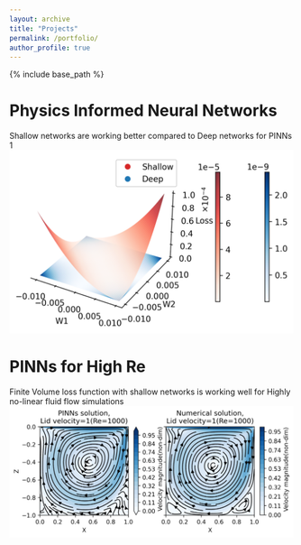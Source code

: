 ```yaml
---
layout: archive
title: "Projects"
permalink: /portfolio/
author_profile: true
---
```


{% include base_path %}


<!-- {% for post in site.portfolio %}
  {% include archive-single.html %}
{% endfor %} -->

# Physics Informed Neural Networks

Shallow networks are working better compared to Deep networks for PINNs 1<br/><img src='/images/MicrosoftTeams-image.png'>

# PINNs for High Re

Finite Volume loss function with shallow networks is working well for Highly no-linear fluid flow simulations <br/><img src='/images/High_Re.png'>


